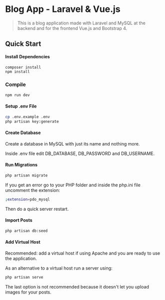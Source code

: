 # Blog App - Laravel & Vue.js

> This is a blog application made with Laravel and MySQL at the backend and for the frontend Vue.js and Bootstrap 4.

## Quick Start

#### Install Dependencies
``` bash
composer install
npm install
```

### Compile
``` bash
npm run dev
```

#### Setup .env File
``` bash
cp .env.example .env
php artisan key:generate
```

#### Create Database
Create a database in MySQL with just its name and nothing more.

Inside .env file edit DB_DATABASE, DB_PASSWORD and DB_USERNAME.

#### Run Migrations
``` bash
php artisan migrate
```
If you get an error go to your PHP folder and inside the php.ini file uncomment the extension:
``` bash
;extension=pdo_mysql
```
Then do a quick server restart.

#### Import Posts
``` bash
php artisan db:seed
```

#### Add Virtual Host

Recommended: add a virtual host if using Apache and you are ready to use the application.

As an alternative to a virtual host run a server using:
``` bash
php artisan serve
```
The last option is not recommended because it doesn't let you upload images for your posts.